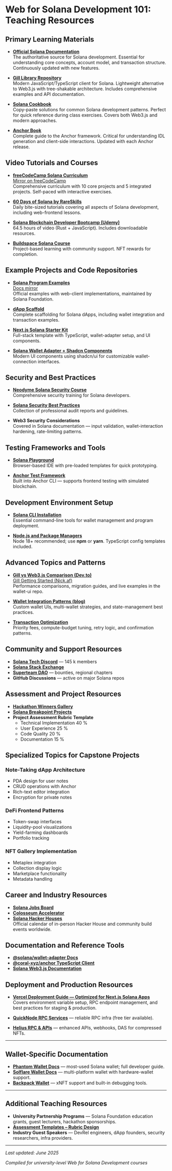 # Web for Solana Development 101: Teaching Resources

## Primary Learning Materials

- **[Official Solana Documentation](https://solana.com/docs)**  
  The authoritative source for Solana development. Essential for understanding core concepts, account model, and transaction structure. Continuously updated with new features.

- **[Gill Library Repository](https://github.com/solana-foundation/gill)**  
  Modern JavaScript/TypeScript client for Solana. Lightweight alternative to Web3.js with tree-shakable architecture. Includes comprehensive examples and API documentation.

- **[Solana Cookbook](https://solanacookbook.com/)**  
  Copy-paste solutions for common Solana development patterns. Perfect for quick reference during class exercises. Covers both Web3.js and modern approaches.

- **[Anchor Book](https://book.anchor-lang.com/)**  
  Complete guide to the Anchor framework. Critical for understanding IDL generation and client-side interactions. Updated with each Anchor release.

## Video Tutorials and Courses

- **[freeCodeCamp Solana Curriculum](https://github.com/freeCodeCamp/solana-curriculum)**  
  [Mirror on freeCodeCamp](https://www.freecodecamp.org/news/solana-curriculum/)  
  Comprehensive curriculum with 10 core projects and 5 integrated projects. Self-paced with interactive exercises.

- **[60 Days of Solana by RareSkills](https://www.rareskills.io/solana-tutorial)**  
  Daily bite-sized tutorials covering all aspects of Solana development, including web-frontend lessons.

- **[Solana Blockchain Developer Bootcamp (Udemy)](https://www.udemy.com/course/solana-developer/)**  
  64.5 hours of video (Rust + JavaScript). Includes downloadable resources.

- **[Buildspace Solana Course](https://buildspace.so/)**  
  Project-based learning with community support. NFT rewards for completion.

## Example Projects and Code Repositories

- **[Solana Program Examples](https://github.com/solana-developers/program-examples)**  
  [Docs mirror](https://solana.com/docs/programs/examples)  
  Official examples with web-client implementations, maintained by Solana Foundation.

- **[dApp Scaffold](https://github.com/solana-labs/dapp-scaffold)**  
  Complete scaffolding for Solana dApps, including wallet integration and transaction examples.

- **[Next.js Solana Starter Kit](https://github.com/aeminium-labs/nextjs-solana-starter-kit)**  
  Full-stack template with TypeScript, wallet-adapter setup, and UI components.

- **[Solana Wallet Adapter + Shadcn Components](https://github.com/luigiremor/solana-wallet-adapter-base-ui-shadcn)**  
  Modern UI components using shadcn/ui for customizable wallet-connection interfaces.

## Security and Best Practices

- **[Neodyme Solana Security Course](https://neodyme.io/en/)**  
  Comprehensive security training for Solana developers.

- **[Solana Security Best Practices](https://github.com/solana-labs/security-audits)**  
  Collection of professional audit reports and guidelines.

- **Web3 Security Considerations**  
  Covered in Solana documentation — input validation, wallet-interaction hardening, rate-limiting patterns.

## Testing Frameworks and Tools

- **[Solana Playground](https://beta.solpg.io/)**  
  Browser-based IDE with pre-loaded templates for quick prototyping.

- **[Anchor Test Framework](https://www.anchor-lang.com/docs/testing)**  
  Built into Anchor CLI — supports frontend testing with simulated blockchain.

## Development Environment Setup

- **[Solana CLI Installation](https://docs.solana.com/cli/install-solana-cli-tools)**  
  Essential command-line tools for wallet management and program deployment.

- **[Node.js and Package Managers](https://nodejs.org/en/learn/getting-started/an-introduction-to-the-npm-package-manager)**  
  Node 18+ recommended; use **npm** or **yarn**. TypeScript config templates included.

## Advanced Topics and Patterns

- **[Gill vs Web3.js Comparison (Dev.to)](https://dev.to/shivamsspirit/introducing-gill-the-modern-solana-javascript-client-library-325l)**  
  [Gill Getting Started (Nick.af)](https://nick.af/articles/gill-solana-javascript-get-started)  
  Performance comparisons, migration guides, and live examples in the wallet-ui repo.

- **[Wallet Integration Patterns (blog)](https://blog.anishde.dev/creating-a-custom-solana-connect-wallet-ui-with-react-and-chakra-ui)**  
  Custom wallet UIs, multi-wallet strategies, and state-management best practices.

- **[Transaction Optimization](https://www.helius.dev/docs/sending-transactions/optimizing-transactions)**  
  Priority fees, compute-budget tuning, retry logic, and confirmation patterns.

## Community and Support Resources

- **[Solana Tech Discord](https://discord.gg/solana)** — 145 k members  
- **[Solana Stack Exchange](https://solana.stackexchange.com/)**  
- **[Superteam DAO](https://superteam.fun/)** — bounties, regional chapters  
- **GitHub Discussions** — active on major Solana repos

## Assessment and Project Resources

- **[Hackathon Winners Gallery](https://build.superteam.fun/past-hackathon-winners)**  
- **[Solana Breakpoint Projects](https://solana.com/breakpoint)**  
- **Project Assessment Rubric Template**  
  - Technical Implementation 40 %  
  - User Experience 25 %  
  - Code Quality 20 %  
  - Documentation 15 %


## Specialized Topics for Capstone Projects

### **Note-Taking dApp Architecture**

- PDA design for user notes
- CRUD operations with Anchor
- Rich-text editor integration
- Encryption for private notes

### **DeFi Frontend Patterns**

- Token-swap interfaces
- Liquidity-pool visualizations
- Yield-farming dashboards
- Portfolio tracking

### **NFT Gallery Implementation**

- Metaplex integration
- Collection display logic
- Marketplace functionality
- Metadata handling

## Career and Industry Resources

- **[Solana Jobs Board](https://jobs.solana.com/)**  
- **[Colosseum Accelerator](https://colosseum.org/)**  
- **[Solana Hacker Houses](https://lu.ma/solanahackerhouse)**  
  Official calendar of in-person Hacker House and community build events worldwide.

## Documentation and Reference Tools

- **[@solana/wallet-adapter Docs](https://github.com/anza-xyz/wallet-adapter)**  
- **[@coral-xyz/anchor TypeScript Client](https://www.anchor-lang.com/docs/clients/typescript)**  
- **[Solana Web3.js Documentation](https://solana.com/docs/clients/javascript)**

## Deployment and Production Resources

- **[Vercel Deployment Guide — Optimized for Next.js Solana Apps](https://vercel.com/guides/deploying-nextjs-with-vercel)**  
  Covers environment variable setup, RPC endpoint management, and best practices for staging & production.

- **[QuickNode RPC Services](https://www.quicknode.com/chains/sol)** — reliable RPC infra (free tier available).

- **[Helius RPC & APIs](https://www.helius.dev/)** — enhanced APIs, webhooks, DAS for compressed NFTs.

---

## Wallet-Specific Documentation

- **[Phantom Wallet Docs](https://docs.phantom.app/)** — most-used Solana wallet; full developer guide.  
- **[Solflare Wallet Docs](https://docs.solflare.com/)** — multi-platform wallet with hardware-wallet support.  
- **[Backpack Wallet](https://docs.backpack.app/)** — xNFT support and built-in debugging tools.  

---

## Additional Teaching Resources

- **University Partnership Programs** — Solana Foundation education grants, guest lecturers, hackathon sponsorships.  
- **[Assessment Templates – Rubric Design](https://www.buffalo.edu/catt/teach/develop/design/designing-assessments/rubrics.html)**  
- **Industry Guest Speakers** — DevRel engineers, dApp founders, security researchers, infra providers.

---

_Last updated: June 2025_

_Compiled for university-level Web for Solana Development courses_

